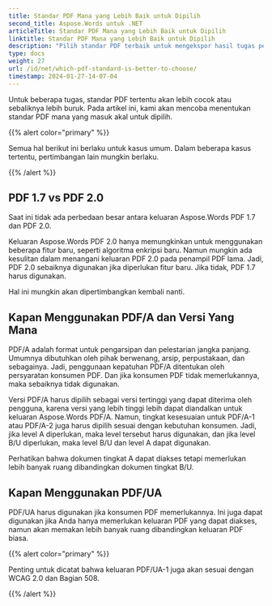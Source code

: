 ```yaml
---
title: Standar PDF Mana yang Lebih Baik untuk Dipilih
second_title: Aspose.Words untuk .NET
articleTitle: Standar PDF Mana yang Lebih Baik untuk Dipilih
linktitle: Standar PDF Mana yang Lebih Baik untuk Dipilih
description: "Pilih standar PDF terbaik untuk mengekspor hasil tugas pemrograman Anda di C#. Standar PDF mana yang lebih baik – PDF 1.7, PDF 2.0, PDF/A-1, PDF/A-2, atau PDF/UA."
type: docs
weight: 27
url: /id/net/which-pdf-standard-is-better-to-choose/
timestamp: 2024-01-27-14-07-04
---
```


Untuk beberapa tugas, standar PDF tertentu akan lebih cocok atau sebaliknya lebih buruk. Pada artikel ini, kami akan mencoba menentukan standar PDF mana yang masuk akal untuk dipilih.

{{% alert color="primary" %}}

Semua hal berikut ini berlaku untuk kasus umum. Dalam beberapa kasus tertentu, pertimbangan lain mungkin berlaku.

{{% /alert %}}

## PDF 1.7 vs PDF 2.0

Saat ini tidak ada perbedaan besar antara keluaran Aspose.Words PDF 1.7 dan PDF 2.0.

Keluaran Aspose.Words PDF 2.0 hanya memungkinkan untuk menggunakan beberapa fitur baru, seperti algoritma enkripsi baru. Namun mungkin ada kesulitan dalam menangani keluaran PDF 2.0 pada penampil PDF lama. Jadi, PDF 2.0 sebaiknya digunakan jika diperlukan fitur baru. Jika tidak, PDF 1.7 harus digunakan.

Hal ini mungkin akan dipertimbangkan kembali nanti.

## Kapan Menggunakan PDF/A dan Versi Yang Mana

PDF/A adalah format untuk pengarsipan dan pelestarian jangka panjang. Umumnya dibutuhkan oleh pihak berwenang, arsip, perpustakaan, dan sebagainya. Jadi, penggunaan kepatuhan PDF/A ditentukan oleh persyaratan konsumen PDF. Dan jika konsumen PDF tidak memerlukannya, maka sebaiknya tidak digunakan.

Versi PDF/A harus dipilih sebagai versi tertinggi yang dapat diterima oleh pengguna, karena versi yang lebih tinggi lebih dapat diandalkan untuk keluaran Aspose.Words PDF/A. Namun, tingkat kesesuaian untuk PDF/A-1 atau PDF/A-2 juga harus dipilih sesuai dengan kebutuhan konsumen. Jadi, jika level A diperlukan, maka level tersebut harus digunakan, dan jika level B/U diperlukan, maka level B/U dan level A dapat digunakan.

Perhatikan bahwa dokumen tingkat A dapat diakses tetapi memerlukan lebih banyak ruang dibandingkan dokumen tingkat B/U.

## Kapan Menggunakan PDF/UA

PDF/UA harus digunakan jika konsumen PDF memerlukannya. Ini juga dapat digunakan jika Anda hanya memerlukan keluaran PDF yang dapat diakses, namun akan memakan lebih banyak ruang dibandingkan keluaran PDF biasa.

{{% alert color="primary" %}}

Penting untuk dicatat bahwa keluaran PDF/UA-1 juga akan sesuai dengan WCAG 2.0 dan Bagian 508.

{{% /alert %}}
